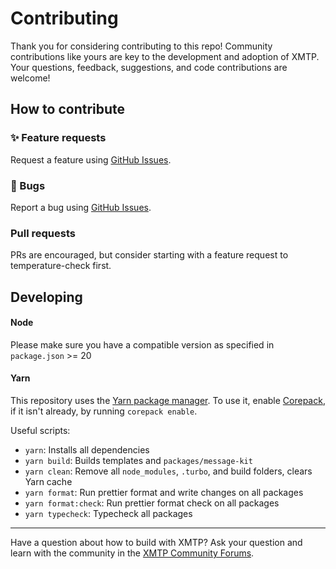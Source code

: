 # Contributing

Thank you for considering contributing to this repo! Community contributions like yours are key to the development and adoption of XMTP. Your questions, feedback, suggestions, and code contributions are welcome!

## How to contribute

### ✨ Feature requests

Request a feature using [GitHub Issues](https://github.com/ephemeraHQ/message-kit/issues).

### 🐞 Bugs

Report a bug using [GitHub Issues](https://github.com/ephemeraHQ/message-kit/issues).

### Pull requests

PRs are encouraged, but consider starting with a feature request to temperature-check first.

## Developing

#### Node

Please make sure you have a compatible version as specified in `package.json` >= 20

#### Yarn

This repository uses the [Yarn package manager](https://yarnpkg.com/). To use it, enable [Corepack](https://yarnpkg.com/corepack), if it isn't already, by running `corepack enable`.

Useful scripts:

- `yarn`: Installs all dependencies
- `yarn build`: Builds templates and `packages/message-kit`
- `yarn clean`: Remove all `node_modules`, `.turbo`, and build folders, clears Yarn cache
- `yarn format`: Run prettier format and write changes on all packages
- `yarn format:check`: Run prettier format check on all packages
- `yarn typecheck`: Typecheck all packages

---

Have a question about how to build with XMTP? Ask your question and learn with the community in the [XMTP Community Forums](https://community.xmtp.org/).

